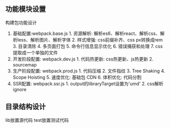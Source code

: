 ## 功能模块设置
构建包功能设计
  1. 基础配置:webpack.base.js
    1. 资源解析: 解析es6、解析react、解析css、解析less、解析图片、解析字体
    2. 样式增强: css前缀补齐、css px转换成rem
    3. 目录清除
    4. 多页面打包
    5. 命令行信息显示优化
    6. 错误捕获和处理
    7. css提取成一个单独的文件
  2. 开发阶段配置: webpack.dev.js
    1. 代码热更新: css热更新、js热更新
    2. sourcemap
  3. 生产阶段配置: webpack.prod.js
    1. 代码压缩
    2. 文件指纹
    3. Tree Shaking
    4. Scope Hoisting
    5. 速度优化: 基础包 CDN
    6. 体积优化: 代码分割
  4. SSR配置: webpack.ssr.js
    1. output的libraryTarget设置为'umd'
    2. css解析ignore


## 目录结构设计
lib放置源代码
test放置测试代码